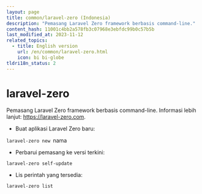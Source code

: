 ```yaml
---
layout: page
title: common/laravel-zero (Indonesia)
description: "Pemasang Laravel Zero framework berbasis command-line."
content_hash: 11001c4bb2a578fb3c07968e3ebfdc99b0c57b5b
last_modified_at: 2023-11-12
related_topics:
  - title: English version
    url: /en/common/laravel-zero.html
    icon: bi bi-globe
tldri18n_status: 2
---
```

# laravel-zero

Pemasang Laravel Zero framework berbasis command-line.
Informasi lebih lanjut: <https://laravel-zero.com>.

- Buat aplikasi Laravel Zero baru:

`laravel-zero new `<span class="tldr-var badge badge-pill bg-dark-lm bg-white-dm text-white-lm text-dark-dm font-weight-bold">nama</span>

- Perbarui pemasang ke versi terkini:

`laravel-zero self-update`

- Lis perintah yang tersedia:

`laravel-zero list`
